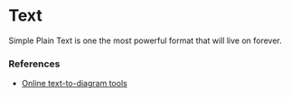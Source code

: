 # Text

Simple Plain Text is one the most powerful format that will live on forever.

### References

- [Online text-to-diagram tools](https://xosh.org/text-to-diagram/)
